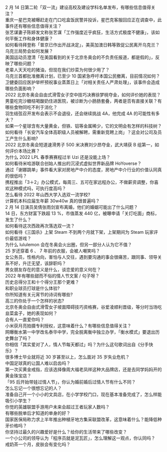 2 月 14 日第二轮「双一流」建设高校及建设学科名单发布，有哪些信息值得关注？  
重庆一星巴克被曝赶走在门口吃盒饭民警并投诉，星巴克客服回应正在调查中，此事件还有哪些信息值得关注？  
张艺谋妻子陈婷发文称张艺谋「工作强度近乎疯狂，生活方式极度不健康」，该如何平衡工作和身体健康？  
如何看待拜登称「普京已作出开战决定」，美英加澳日韩等敦促公民离开乌克兰？乌克兰局势会如何发展？  
美国运动员澄清「在美国看到的关于北京冬奥会的不负责任报道，都是假的」，反映了哪些问题？  
老辈人天天吃的猪油，但现在我们炒菜为何很少用了？  
乌克兰首都批准撤离计划，已至少 10 国紧急呼吁本国公民撤离，目前情况如何？  
卫健委回应医护举杯预祝事业蒸蒸日上「对相关责任人严肃处理」，该事件会造成哪些负面影响？  
2022 北京冬奥会自由式滑雪女子空中技巧决赛徐梦桃夺金，如何评价她的表现？  
男童吃完沙糖桔喝酸奶住进医院，被诊断为小肠肠套叠，两者是否有直接关联？有哪些食物同吃不利于消化？  
羽生结弦召开发布会表示不会退役，还会继续挑战 4A，他完成 4A 的可能性有多大？  
如果一个星球含有大量黄金，但铁、铝等金属稀少，它的文明会有怎样的科技树？  
如何看待「长安汽车全体高职级人员被解聘，需重新竞聘上岗」？这会对公司及员工产生什么影响?  
2022 北京冬奥会短道速滑男子 500 米决赛刘少昂夺金，武大靖获 B 组第一，如何评价本场比赛？  
为什么 2022 LPL 春季赛赛程过半 Uzi 还是没能上场？  
如何看待米哈游联合创始人推出的沉浸式虚拟世界新品牌 HoYoverse？  
通过「谢娜跳单」事件看大家对房地产中介的态度，房地产中介行业的价值认同真的很低吗？  
携程推出「3＋2」办公模式，每周三、五可在家远程办公，不做薪资调整，你喜欢这种模式吗，可执行度高吗？  
怎么看待 2022 年山西大学入选双一流学校?  
计算机本科应届生年薪 30w40w 真的很普遍吗？  
2 月 14 日演员吴倩张雨剑宣布离婚，他们的婚姻可能出了什么问题？  
14 日，东方财富下跌超 13 %，市值蒸发 440 亿，被曝申请「关灯吃面」商标，发生了什么？  
如何看待这次西政再次落选双一流？  
如何看待《三国杀》上架 Steam 不到两个月就下架，上架期间为 Steam 玩家评价最低游戏？  
为什么 lululemon 会在冬奥会火出圈，但另一部分人认为它不值？  
25 岁还穿着 6 、 7 年前的衣服，会被人嘲笑吗？  
女公务员，性格内向，害怕与人交往，遇到要沟通的事会很痛苦，跟同事、领导关系不好，升迁无望，该辞职吗？  
男女朋友存在的意义是什么，谈恋爱的意义何在？  
2022 年有哪些甜而不俗的情人节文案 / 句子呀？  
历史总得分王和十个得分王那个更难？  
和职业球员打球是什么体验?  
你所知道有关元宵节的诗词有哪些?  
高三的你处于一个怎样的状态?  
北京冬奥会自由式滑雪女子坡面障碍技巧资格赛，谷爱凌顺利晋级，等分时当场吃韭菜盒子，她的表现如何？  
会有人一直爱你吗？  
小米获月亮拍摄专利授权，这意味着什么？有哪些信息值得关注？  
网曝衡水第一中学改名泰华中学，完全脱离衡中独立办学，「衡水模式」要退出历史舞台了吗？  
你相信「其实爱对了人，情人节每天都过」吗？为什么这句歌词出自《分手快乐》？  
很多博士毕业就将近 30 岁甚至以上，怎么面对 35 岁失业危机？  
中国足球真的让国人难以启齿吗？  
第一次买黄金戒指，应该选择像周大福老凤祥这种大品牌店，还是去同学妈妈开的黄金珠宝店？  
「95 后开始带娃过情人节」，你认为婚前婚后过情人节有什么不同？  
怎么忘记一个很想忘记的人？  
准备自己开一个小小的文具店，在小学学校门口，现在基本准备完成了，怎么样能吸引小学生？  
你觉的英雄联盟手游用户未来会超过王者玩家人数吗？  
有哪些脱单后才知道的单身的好？  
国家医保局称力求上半年推出种植牙地方集采联盟改革，这意味着什么？能降低种牙价格吗？  
你坚持过最久的兴趣爱好是什么？给你的生活带来了哪些改变？  
一个小公司的领导认为「程序员就是泥瓦匠」，怎么理解这一观点，你认同吗？  
戒奶茶一个月，皮肤会有变化吗？  
